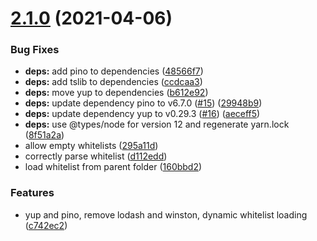 # [2.1.0](https://github.com/Einfach-Gaming/egmrp-daemon/compare/v2.0.4...v2.1.0) (2021-04-06)


### Bug Fixes

* **deps:** add pino to dependencies ([48566f7](https://github.com/Einfach-Gaming/egmrp-daemon/commit/48566f7faf7fb36792389d528339427af5bbbb3c))
* **deps:** add tslib to dependencies ([ccdcaa3](https://github.com/Einfach-Gaming/egmrp-daemon/commit/ccdcaa32615a5253456c2acb9422f76c50ed2bd1))
* **deps:** move yup to dependencies ([b612e92](https://github.com/Einfach-Gaming/egmrp-daemon/commit/b612e92bdd1e1a5b42db37e3dfc5eaeeac8918c5))
* **deps:** update dependency pino to v6.7.0 ([#15](https://github.com/Einfach-Gaming/egmrp-daemon/issues/15)) ([29948b9](https://github.com/Einfach-Gaming/egmrp-daemon/commit/29948b9fc62d6c89435ab659167370b2ee928095))
* **deps:** update dependency yup to v0.29.3 ([#16](https://github.com/Einfach-Gaming/egmrp-daemon/issues/16)) ([aeceff5](https://github.com/Einfach-Gaming/egmrp-daemon/commit/aeceff59a4e25eb5e5e2753d367914eaf6be276a))
* **deps:** use @types/node for version 12 and regenerate yarn.lock ([8f51a2a](https://github.com/Einfach-Gaming/egmrp-daemon/commit/8f51a2a996307c522ebb395aa502bbb3894d597d))
* allow empty whitelists ([295a11d](https://github.com/Einfach-Gaming/egmrp-daemon/commit/295a11de8c2cb1d512167c9e4b057cae6b8408cf))
* correctly parse whitelist ([d112edd](https://github.com/Einfach-Gaming/egmrp-daemon/commit/d112edd126dc4ecdb02ed4552211a06512d4f5df))
* load whitelist from parent folder ([160bbd2](https://github.com/Einfach-Gaming/egmrp-daemon/commit/160bbd23e42f0fbaf31e0a4b25b8bae79000948e))


### Features

* yup and pino, remove lodash and winston, dynamic whitelist loading ([c742ec2](https://github.com/Einfach-Gaming/egmrp-daemon/commit/c742ec2df666035c783fd2ccff6a0cfd7bde8446))
